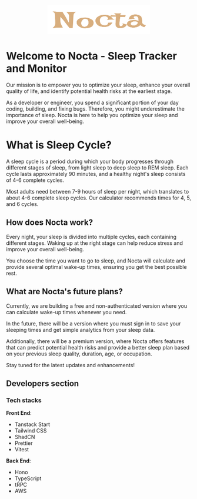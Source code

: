 <div align="center">
  <a href="https://github.com/Pet3r1512/Nocta">
    <img src="public/images/logo/Logo_full.png" alt="Logo" width="278.7" height="80">
  </a>

</div>

# Welcome to Nocta - Sleep Tracker and Monitor

Our mission is to empower you to optimize your sleep, enhance your overall quality of life, and identify potential health risks at the earliest stage.

As a developer or engineer, you spend a significant portion of your day coding, building, and fixing bugs. Therefore, you might underestimate the importance of sleep. Nocta is here to help you optimize your sleep and improve your overall well-being.

# What is Sleep Cycle?

A sleep cycle is a period during which your body progresses through different stages of sleep, from light sleep to deep sleep to REM sleep. Each cycle lasts approximately 90 minutes, and a healthy night's sleep consists of 4-6 complete cycles.

Most adults need between 7-9 hours of sleep per night, which translates to about 4-6 complete sleep cycles. Our calculator recommends times for 4, 5, and 6 cycles.

## How does Nocta work?

Every night, your sleep is divided into multiple cycles, each containing different stages. Waking up at the right stage can help reduce stress and improve your overall well-being.

You choose the time you want to go to sleep, and Nocta will calculate and provide several optimal wake-up times, ensuring you get the best possible rest.

## What are Nocta's future plans?

Currently, we are building a free and non-authenticated version where you can calculate wake-up times whenever you need.

In the future, there will be a version where you must sign in to save your sleeping times and get simple analytics from your sleep data.

Additionally, there will be a premium version, where Nocta offers features that can predict potential health risks and provide a better sleep plan based on your previous sleep quality, duration, age, or occupation.

Stay tuned for the latest updates and enhancements!

## Developers section

### Tech stacks

<strong>Front End</strong>:

- Tanstack Start
- Tailwind CSS
- ShadCN
- Prettier
- Vitest

<strong>Back End</strong>:

- Hono
- TypeScript
- tRPC
- AWS
